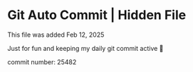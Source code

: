 # Git Auto Commit | Hidden File

This file was added Feb 12, 2025

Just for fun and keeping my daily git commit active 🤪

commit number: 25482
